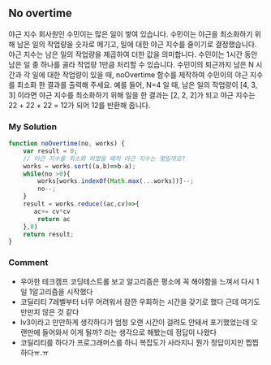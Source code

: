 ## No overtime

야근 지수 회사원인 수민이는 많은 일이 쌓여 있습니다. 수민이는 야근을 최소화하기 위해 남은 일의 작업량을 숫자로 메기고, 일에 대한 야근 지수를 줄이기로 결정했습니다. 야근 지수는 남은 일의 작업량을 제곱하여 더한 값을 의미합니다. 수민이는 1시간 동안 남은 일 중 하나를 골라 작업량 1만큼 처리할 수 있습니다. 수민이의 퇴근까지 남은 N 시간과 각 일에 대한 작업량이 있을 때, noOvertime 함수를 제작하여 수민이의 야근 지수를 최소화 한 결과를 출력해 주세요. 예를 들어, N=4 일 때, 남은 일의 작업량이 [4, 3, 3] 이라면 야근 지수를 최소화하기 위해 일을 한 결과는 [2, 2, 2]가 되고 야근 지수는 22 + 22 + 22 = 12가 되어 12를 반환해 줍니다.

### My Solution

```js
function noOvertime(no, works) {
    var result = 0;
    // 야근 지수를 최소화 하였을 때의 야근 지수는 몇일까요?
    works = works.sort((a,b)=>b-a);
    while(no >0){
        works[works.indexOf(Math.max(...works))]--;
        no--;
    }
    result = works.reduce((ac,cv)=>{
       ac+= cv*cv
        return ac
    },0)
    return result;
}
```

### Comment

- 우아한 테크캠프 코딩테스트롤 보고 알고리즘은 평소에 꼭 해야함을 느껴서 다시 1일 1알고리즘을 시작했다
- 코딜리티 7레벨부터 너무 어려워서 잠깐 우회하는 시간을 갖기로 했다 근데 여기도 만만치 않은 것 같다
- lv3이라고 만만하게 생각하다가 엄청 오랜 시간이 걸려도 안돼서 포기했었는데 오랜만에 들어와서 이게 될까? 라는 생각으로 해봤는데 정답이 나왔다
- 코딜리티를 하다가 프로그래머스를 하니 복잡도가 사라지니 뭔가 정답이지만 찝찝하다ㅠ.ㅠ